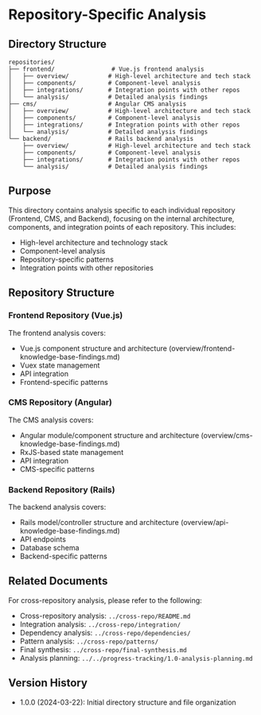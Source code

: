 # Repository-Specific Analysis

## Directory Structure

```
repositories/
├── frontend/                # Vue.js frontend analysis
│   ├── overview/           # High-level architecture and tech stack
│   ├── components/         # Component-level analysis
│   ├── integrations/       # Integration points with other repos
│   └── analysis/           # Detailed analysis findings
├── cms/                    # Angular CMS analysis
│   ├── overview/           # High-level architecture and tech stack
│   ├── components/         # Component-level analysis
│   ├── integrations/       # Integration points with other repos
│   └── analysis/           # Detailed analysis findings
└── backend/                # Rails backend analysis
    ├── overview/           # High-level architecture and tech stack
    ├── components/         # Component-level analysis
    ├── integrations/       # Integration points with other repos
    └── analysis/           # Detailed analysis findings
```

## Purpose

This directory contains analysis specific to each individual repository (Frontend, CMS, and Backend), focusing on the internal architecture, components, and integration points of each repository. This includes:

- High-level architecture and technology stack
- Component-level analysis
- Repository-specific patterns
- Integration points with other repositories

## Repository Structure

### Frontend Repository (Vue.js)

The frontend analysis covers:
- Vue.js component structure and architecture (overview/frontend-knowledge-base-findings.md)
- Vuex state management
- API integration
- Frontend-specific patterns

### CMS Repository (Angular)

The CMS analysis covers:
- Angular module/component structure and architecture (overview/cms-knowledge-base-findings.md)
- RxJS-based state management
- API integration
- CMS-specific patterns

### Backend Repository (Rails)

The backend analysis covers:
- Rails model/controller structure and architecture (overview/api-knowledge-base-findings.md)
- API endpoints
- Database schema
- Backend-specific patterns

## Related Documents

For cross-repository analysis, please refer to the following:
- Cross-repository analysis: `../cross-repo/README.md`
- Integration analysis: `../cross-repo/integration/`
- Dependency analysis: `../cross-repo/dependencies/`
- Pattern analysis: `../cross-repo/patterns/`
- Final synthesis: `../cross-repo/final-synthesis.md`
- Analysis planning: `../../progress-tracking/1.0-analysis-planning.md`

## Version History

- 1.0.0 (2024-03-22): Initial directory structure and file organization 